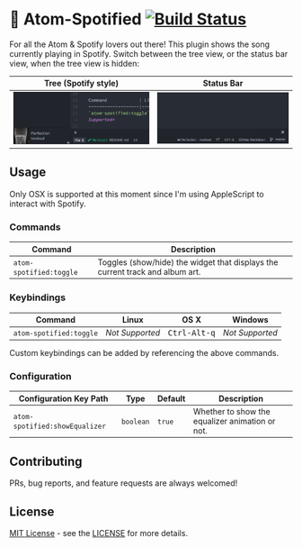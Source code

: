 # :musical_note: Atom-Spotified [![Build Status](https://travis-ci.org/yianL/atom-spotified.svg?branch=master)](https://travis-ci.org/yianL/atom-spotified)

For all the Atom & Spotify lovers out there! This plugin shows the song currently playing in Spotify.
Switch between the tree view, or the status bar view, when the tree view is hidden:

Tree (Spotify style)   | Status Bar
-----------------------|-------------------
![TreeView mode](assets/screenshots/atom-spotified-1.png?raw=true) | ![StatusBar mode](assets/screenshots/atom-spotified-2.png?raw=true)

## Usage

Only OSX is supported at this moment since I'm using AppleScript to interact with Spotify.

### Commands

Command                 | Description
------------------------|--------------
`atom-spotified:toggle` | Toggles (show/hide) the widget that displays the current track and album art.

### Keybindings

Command            | Linux  | OS X  | Windows
-------------------|--------|-------|----------
`atom-spotified:toggle` | *Not Supported* | <kbd>Ctrl-Alt-q</kbd> | *Not Supported*

Custom keybindings can be added by referencing the above commands.

### Configuration

Configuration Key Path      | Type | Default | Description
----------------------------|------|---------|------------
`atom-spotified:showEqualizer` | `boolean` | `true` | Whether to show the equalizer animation or not.

## Contributing

PRs, bug reports, and feature requests are always welcomed!

## License

[MIT License](http://opensource.org/licenses/MIT) - see the [LICENSE](https://github.com/yianL/atom-spotified/blob/master/LICENSE.md) for more details.
